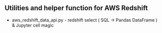 ## Utilities and helper function for AWS Redshift 

 - aws_redshift_data_api.py - redshift select ( SQL -> Pandas DataFrame ) & Jupyter cell magic
